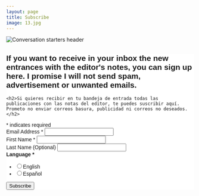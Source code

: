 ```yaml
---
layout: page
title: Subscribe
image: 13.jpg
---
```

![Conversation starters header]({{site.baseurl}}/images/pages/cs_header.png)

<!-- Begin Mailchimp Signup Form -->
<link href="//cdn-images.mailchimp.com/embedcode/classic-10_7.css" rel="stylesheet" type="text/css">
<style type="text/css">
	#mc_embed_signup{background:#fff; clear:left; font:14px Helvetica,Arial,sans-serif; }
	/* Add your own Mailchimp form style overrides in your site stylesheet or in this style block.
	   We recommend moving this block and the preceding CSS link to the HEAD of your HTML file. */
</style>
<div id="mc_embed_signup">
<form action="https://annievega.us17.list-manage.com/subscribe/post?u=12b5d42ca85bb74eb1c30a7a4&amp;id=a292d64ef4" method="post" id="mc-embedded-subscribe-form" name="mc-embedded-subscribe-form" class="validate" target="_blank" novalidate>
    <div id="mc_embed_signup_scroll">
	<h2>If you want to receive in your inbox the new entrances with the editor's notes, you can sign up here. I promise I will not send spam, advertisement or unwanted emails. </h2>
    
    <h2>Si quieres recibir en tu bandeja de entrada todas las publicaciones con las notas del editor, te puedes suscribir aquí. Prometo no enviar correos basura, publicidad ni correos no deseados. </h2>
<div class="indicates-required"><span class="asterisk">*</span> indicates required</div>
<div class="mc-field-group">
	<label for="mce-EMAIL">Email Address  <span class="asterisk">*</span>
</label>
	<input type="email" value="" name="EMAIL" class="required email" id="mce-EMAIL">
</div>
<div class="mc-field-group">
	<label for="mce-FNAME">First Name  <span class="asterisk">*</span>
</label>
	<input type="text" value="" name="FNAME" class="required" id="mce-FNAME">
</div>
<div class="mc-field-group">
	<label for="mce-LNAME">Last Name (Optional) </label>
	<input type="text" value="" name="LNAME" class="" id="mce-LNAME">
</div>
<div class="mc-field-group input-group">
    <strong>Language  <span class="asterisk">*</span>
</strong>
    <ul><li><input type="radio" value="English" name="LANG" id="mce-LANG-0"><label for="mce-LANG-0">English</label></li>
<li><input type="radio" value="Español" name="LANG" id="mce-LANG-1"><label for="mce-LANG-1">Español</label></li>
</ul>
</div>
	<div id="mce-responses" class="clear">
		<div class="response" id="mce-error-response" style="display:none"></div>
		<div class="response" id="mce-success-response" style="display:none"></div>
	</div>    <!-- real people should not fill this in and expect good things - do not remove this or risk form bot signups-->
    <div style="position: absolute; left: -5000px;" aria-hidden="true"><input type="text" name="b_12b5d42ca85bb74eb1c30a7a4_a292d64ef4" tabindex="-1" value=""></div>
    <div class="clear"><input type="submit" value="Subscribe" name="subscribe" id="mc-embedded-subscribe" class="button"></div>
    </div>
</form>
</div>

<!--End mc_embed_signup-->